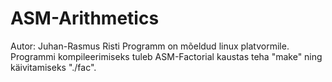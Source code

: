 # ASM-Arithmetics
Autor: Juhan-Rasmus Risti
Programm on mõeldud linux platvormile.
Programmi kompileerimiseks tuleb ASM-Factorial kaustas teha "make" ning käivitamiseks "./fac".
